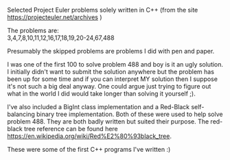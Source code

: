 Selected Project Euler problems solely written in C++ (from the site https://projecteuler.net/archives )

The problems are:  
3,4,7,8,10,11,12,16,17,18,19,20-24,67,488

Presumably the skipped problems are problems I did with pen and paper.

I was one of the first 100 to solve problem 488 and boy is it an ugly solution. I initially didn't want to submit the solution anywhere but the problem has been up for some time and if you can interpret MY solution then I suppose it's not such a big deal anyway. One could argue just trying to figure out what in the world I did would take longer than solving it yourself ;).

I've also included a BigInt class implementation and a Red-Black self-balancing binary tree implementation. Both of these were used to help solve problem 488. They are both badly written but suited their purpose. The red-black tree reference can be found here https://en.wikipedia.org/wiki/Red%E2%80%93black_tree.

These were some of the first C++ programs I've written :)